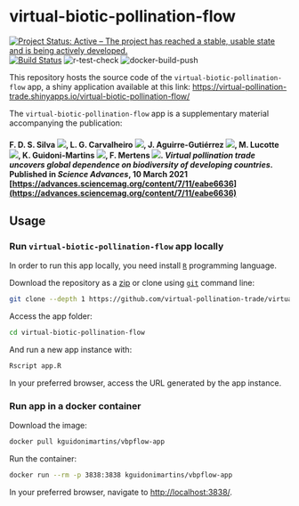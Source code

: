# virtual-biotic-pollination-flow

[![Project Status: Active – The project has reached a stable, usable state and is being actively developed.](https://www.repostatus.org/badges/latest/active.svg)](https://www.repostatus.org/#active)
[![Build Status](https://travis-ci.com/kguidonimartins/virtual-biotic-pollination-flow.svg?token=yxuzigPBpgHFpwAypqgf&branch=master)](https://travis-ci.com/kguidonimartins/virtual-biotic-pollination-flow)
![r-test-check](https://github.com/kguidonimartins/virtual-biotic-pollination-flow/workflows/r-test-check/badge.svg)
![docker-build-push](https://github.com/kguidonimartins/virtual-biotic-pollination-flow/workflows/docker-build-push/badge.svg)


This repository hosts the source code of the `virtual-biotic-pollination-flow` app, a shiny application available at this link: https://virtual-pollination-trade.shinyapps.io/virtual-biotic-pollination-flow/

The `virtual-biotic-pollination-flow` app is a supplementary material accompanying the publication:

#### F. D. S. Silva [![](https://orcid.org/sites/default/files/images/orcid_16x16.png)](https://orcid.org/0000-0001-9445-9493), L. G. Carvalheiro [![](https://orcid.org/sites/default/files/images/orcid_16x16.png)](https://orcid.org/0000-0001-7655-979X), J. Aguirre-Gutiérrez [![](https://orcid.org/sites/default/files/images/orcid_16x16.png)](https://orcid.org/0000-0001-9190-3229), M. Lucotte [![](https://orcid.org/sites/default/files/images/orcid_16x16.png)](https://orcid.org/0000-0002-6360-2979), K. Guidoni-Martins [![](https://orcid.org/sites/default/files/images/orcid_16x16.png)](https://orcid.org/0000-0002-8458-8467), F. Mertens [![](https://orcid.org/sites/default/files/images/orcid_16x16.png)](https://orcid.org/0000-0002-1449-8140). *Virtual pollination trade uncovers global dependence on biodiversity of developing countries*. Published in *Science Advances*, 10 March 2021 [https://advances.sciencemag.org/content/7/11/eabe6636](https://advances.sciencemag.org/content/7/11/eabe6636)

<!-- <https://doi.org/> -->

## Usage

### Run `virtual-biotic-pollination-flow` app locally

In order to run this app locally, you need install [`R`](https://www.r-project.org/) programming language.

Download the repository as a [zip](https://github.com/virtual-pollination-trade/virtual-biotic-pollination-flow/archive/trunk.zip) or clone using [`git`](https://git-scm.com/) command line:

```bash
git clone --depth 1 https://github.com/virtual-pollination-trade/virtual-biotic-pollination-flow.git
```

Access the app folder:

```bash
cd virtual-biotic-pollination-flow
```

And run a new app instance with:

```r
Rscript app.R
```

In your preferred browser, access the URL generated by the app instance.


### Run app in a docker container

Download the image:

```bash
docker pull kguidonimartins/vbpflow-app
```

Run the container:

```bash
docker run --rm -p 3838:3838 kguidonimartins/vbpflow-app
```

In your preferred browser, navigate to [http://localhost:3838/](http://localhost:3838/).
